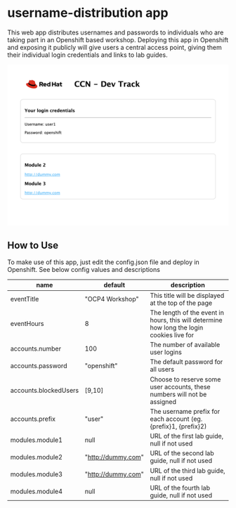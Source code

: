 # username-distribution app

This web app distributes usernames and passwords to individuals who are taking part in an Openshift based workshop. Deploying this app in Openshift and exposing it publicly will give users a central access point, giving them their individual login credentials and links to lab guides.

![screenshot](screen.png)

## How to Use

To make use of this app, just edit the config.json file and deploy in Openshift. See below config values and descriptions

| name | default | description |
| ---- | ------- | ----------- |
| eventTitle | "OCP4 Workshop" | This title will be displayed at the top of the page |
| eventHours | 8 | The length of the event in hours, this will determine how long the login cookies live for |
| accounts.number | 100 | The number of available user logins |
| accounts.password | "openshift" | The default password for all users |
| accounts.blockedUsers | [9,10] | Choose to reserve some user accounts, these numbers will not be assigned |
| accounts.prefix | "user" | The username prefix for each account (eg. {prefix}1, {prefix}2) |
| modules.module1 | null | URL of the first lab guide, null if not used |
| modules.module2 | "http://dummy.com" | URL of the second lab guide, null if not used |
| modules.module3 | "http://dummy.com" | URL of the third lab guide, null if not used |
| modules.module4 | null | URL of the fourth lab guide, null if not used |
